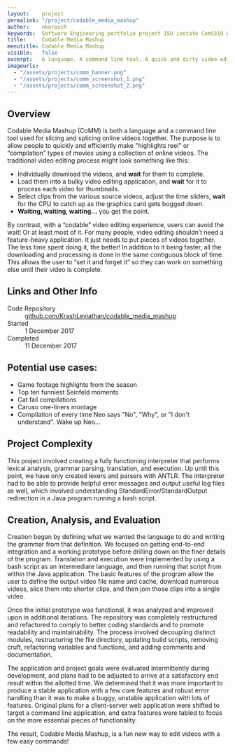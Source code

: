 ```yaml
---
layout:    project
permalink: "/project/codable_media_mashup"
author:    nkarasch
keywords:  Software Engineering portfolio project ISU iastate ComS319 ANTLR Java Programming Language
title:     Codable Media Mashup
menutitle: Codable Media Mashup
visible:   false
excerpt:   A language. A command line tool. A quick and dirty video editor for the power user.
imageurls:
  - "/assets/projects/comm_banner.png"
  - "/assets/projects/comm_screenshot_1.png"
  - "/assets/projects/comm_screenshot_2.png"
--- 
```


## Overview

Codable Media Mashup (CoMM) is both a language and a command line tool used for slicing and splicing online videos together. The purpose is to allow people to quickly and efficiently make "highlights reel" or “compilation” types of movies using a collection of online videos. The traditional video editing process might look something like this:

- Individually download the videos, and **wait** for them to complete.
- Load them into a bulky video editing application, and **wait** for it to process each video for thumbnails.
- Select clips from the various source videos, adjust the time sliders, **wait** for the CPU to catch up as the graphics card gets bogged down.
- **Waiting, waiting, waiting...** you get the point.

By contrast, with a “codable” video editing experience, users can avoid the wait! Or at least most of it. For many people, video editing shouldn’t need a feature-heavy application. It just needs to put pieces of videos together. The less time spent doing it, the better! In addition to it being faster, all the downloading and processing is done in the same contiguous block of time. This allows the user to “set it and forget it” so they can work on something else until their video is complete.

<div class="md-card shadow education">
    <div class="title icon-link">
        <h2>Links and Other Info</h2>
    </div>
    <dl class="coursework">
        <dt>Code Repository</dt>
        <dd><a href="https://github.com/KrashLeviathan/codable_media_mashup" target="_blank">
            github.com/KrashLeviathan/codable_media_mashup
        </a></dd>
        <dt>Started</dt>
        <dd>1 December 2017</dd>
        <dt>Completed</dt>
        <dd>11 December 2017</dd>
    </dl>
</div>


## Potential use cases:

- Game footage highlights from the season
- Top ten funniest Seinfeld moments
- Cat fail compilations
- Caruso one-liners montage
- Compilation of every time Neo says "No", "Why", or "I don't understand". Wake up Neo…

## Project Complexity

This project involved creating a fully functioning interpreter that performs lexical analysis, grammar parsing, translation, and execution. Up until this point, we have only created lexers and parsers with ANTLR. The interpreter had to be able to provide helpful error messages and output useful log files as well, which involved understanding StandardError/StandardOutput redirection in a Java program running a bash script.

## Creation, Analysis, and Evaluation

Creation began by defining what we wanted the language to do and writing the grammar from that definition. We focused on getting end-to-end integration and a working prototype before drilling down on the finer details of the program. Translation and execution were implemented by using a bash script as an intermediate language, and then running that script from within the Java application. The basic features of the program allow the user to define the output video file name and cache, download numerous videos, slice them into shorter clips, and then join those clips into a single video.

Once the initial prototype was functional, it was analyzed and improved upon in additional iterations. The repository was completely restructured and refactored to comply to better coding standards and to promote readability and maintainability. The process involved decoupling distinct modules, restructuring the file directory, updating build scripts, removing cruft, refactoring variables and functions, and adding comments and documentation.

The application and project goals were evaluated intermittently during development, and plans had to be adjusted to arrive at a satisfactory end result within the allotted time. We determined that it was more important to produce a stable application with a few core features and robust error handling than it was to make a buggy, unstable application with lots of features. Original plans for a client-server web application were shifted to target a command line application, and extra features were tabled to focus on the more essential pieces of functionality.

The result, Codable Media Mashup, is a fun new way to edit videos with a few easy commands!
